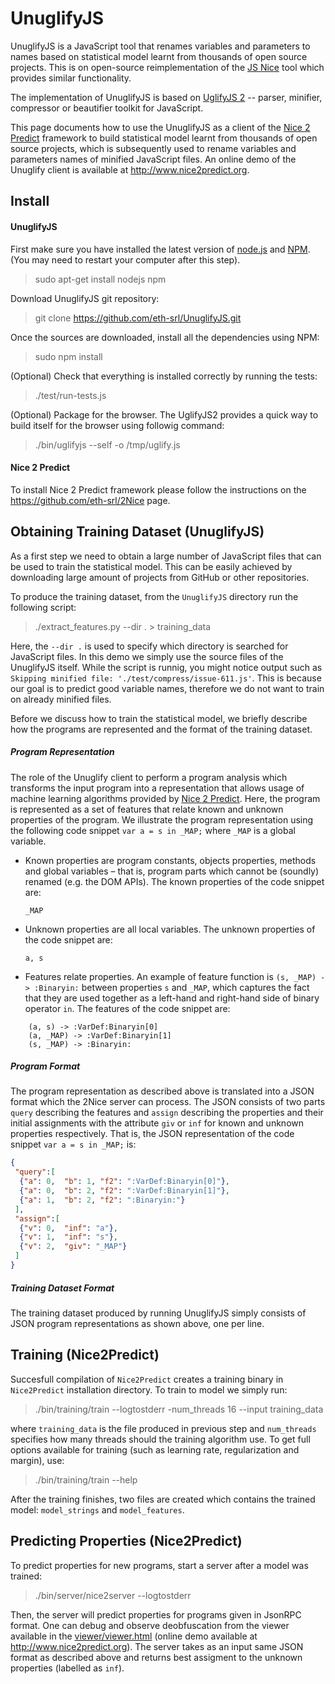 UnuglifyJS
==========

UnuglifyJS is a JavaScript tool that renames variables and parameters to names based on statistical model learnt from thousands of open source projects.
This is on open-source reimplementation of the [JS Nice](http://www.jsnice.org) tool which provides similar functionality.

The implementation of UnuglifyJS is based on [UglifyJS 2](https://github.com/mishoo/UglifyJS2) -- parser, minifier, compressor or beautifier toolkit for JavaScript. 

This page documents how to use the UnuglifyJS as a client of the [Nice 2 Predict](https://github.com/eth-srl/2Nice) framework to build statistical model learnt from thousands of open source projects, which is subsequently used to rename variables and parameters names of minified JavaScript files. An online demo of the Unuglify client is available at http://www.nice2predict.org.

Install 
-------

#### UnuglifyJS

First make sure you have installed the latest version of [node.js](http://nodejs.org/) and [NPM](https://www.npmjs.com/). (You may need to restart your computer after this step).

> sudo apt-get install nodejs npm

Download UnuglifyJS git repository:

> git clone https://github.com/eth-srl/UnuglifyJS.git
	
Once the sources are downloaded, install all the dependencies using NPM:

> sudo npm install

(Optional) Check that everything is installed correctly by running the tests:

> ./test/run-tests.js

(Optional) Package for the browser. The UglifyJS2 provides a quick way to build itself for the browser using followig command:

> ./bin/uglifyjs --self -o /tmp/uglify.js

#### Nice 2 Predict

To install Nice 2 Predict framework please follow the instructions on the https://github.com/eth-srl/2Nice page.

Obtaining Training Dataset (UnuglifyJS)
-------

As a first step we need to obtain a large number of JavaScript files that can be used to train the statistical model. This can be easily achieved by downloading large amount of projects from GitHub or other repositories. 

To produce the training dataset, from the `UnuglifyJS` directory run the following script:

> ./extract_features.py --dir . > training_data

Here, the `--dir .` is used to specify which directory is searched for JavaScript files. In this demo we simply use the source files of the UnuglifyJS itself. While the script is runnig, you might notice output such as `Skipping minified file: './test/compress/issue-611.js'`. This is because our goal is to predict good variable names, therefore we do not want to train on already minified files.

Before we discuss how to train the statistical model, we briefly describe how the programs are represented and the format of the training dataset.

##### Program Representation
The role of the Unuglify client to perform a program analysis which transforms the input program into a representation that allows usage of machine learning algorithms provided by [Nice 2 Predict](https://github.com/eth-srl/2Nice).
Here, the program is represented as a set of features that relate known and unknown properties of the program.
We illustrate the program representation using the following code snippet `var a = s in _MAP;` where `_MAP` is a global variable. 

- Known properties are program constants, objects properties, methods and global variables – that is, program parts which cannot be (soundly) renamed (e.g. the DOM APIs). The known properties of the code snippet are:

	`_MAP`

- Unknown properties are all local variables. The unknown properties of the code snippet are:

	`a, s`
	
- Features relate properties. An example of feature function is `(s, _MAP) -> :Binaryin:` between properties `s` and `_MAP`, which captures the fact that they are used together as a left-hand and right-hand side of binary operator `in`. The features of the code snippet are:
 
```
	(a, s) -> :VarDef:Binaryin[0]
	(a, _MAP) -> :VarDef:Binaryin[1]
	(s, _MAP) -> :Binaryin:
```
	
##### Program Format

The program representation as described above is translated into a JSON format which the 2Nice server can process. 
The JSON consists of two parts `query` describing the features and `assign` describing the properties and their initial assignments with the attribute `giv` or `inf` for known and unknown properties respectively. That is, the JSON representation of the code snippet `var a = s in _MAP;` is:

```JSON
{
 "query":[
  {"a": 0,	"b": 1,	"f2": ":VarDef:Binaryin[0]"},
  {"a": 0,	"b": 2,	"f2": ":VarDef:Binaryin[1]"},
  {"a": 1,	"b": 2,	"f2": ":Binaryin:"}
 ],
 "assign":[
  {"v": 0,	"inf": "a"},
  {"v": 1,	"inf": "s"},
  {"v": 2,	"giv": "_MAP"}
 ]
}
```

##### Training Dataset Format

The training dataset produced by running UnuglifyJS simply consists of JSON program representations as shown above, one per line.

Training (Nice2Predict)
-------

Succesfull compilation of `Nice2Predict` creates a training binary in `Nice2Predict` installation directory.
To train to model we simply run:

> ./bin/training/train --logtostderr -num_threads 16 --input training_data

where `training_data` is the file produced in previous step and `num_threads` specifies how many threads should the training algorithm use. To get full options available for training (such as learning rate, regularization and margin), use:

> ./bin/training/train --help

After the training finishes, two files are created which contains the trained model: `model_strings` and `model_features`.

Predicting Properties (Nice2Predict)
-------

To predict properties for new programs, start a server after a model was trained:

> ./bin/server/nice2server --logtostderr

Then, the server will predict properties for programs given in JsonRPC format. One can debug and observe deobfuscation from the viewer available in the [viewer/viewer.html](https://github.com/eth-srl/Nice2Predict/blob/master/viewer/viewer.html) (online demo available at http://www.nice2predict.org).
The server takes as an input same JSON format as described above and returns best assigment to the unknown properties (labelled as `inf`).


